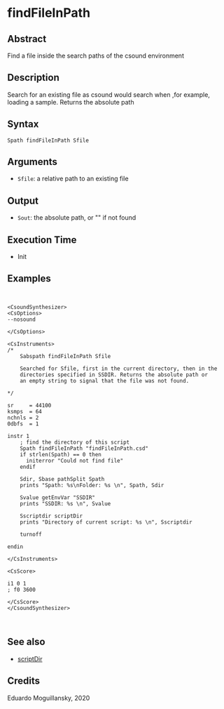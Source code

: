 # findFileInPath

## Abstract

Find a file inside the search paths of the csound environment


## Description

Search for an existing file as csound would search when ,for example,
loading a sample. Returns the absolute path

## Syntax

    Spath findFileInPath Sfile 
        
## Arguments

* `Sfile`: a relative path to an existing file

## Output

* `Sout`: the absolute path, or "" if not found

## Execution Time

* Init 

## Examples

```csound


<CsoundSynthesizer>
<CsOptions>
--nosound

</CsOptions>

<CsInstruments>
/*
    Sabspath findFileInPath Sfile

    Searched for Sfile, first in the current directory, then in the
    directories specified in SSDIR. Returns the absolute path or 
    an empty string to signal that the file was not found.

*/

sr     = 44100
ksmps  = 64
nchnls = 2
0dbfs  = 1

instr 1
    ; find the directory of this script
    Spath findFileInPath "findFileInPath.csd"
    if strlen(Spath) == 0 then
      initerror "Could not find file"
    endif
    
    Sdir, Sbase pathSplit Spath
    prints "Spath: %s\nFolder: %s \n", Spath, Sdir

    Svalue getEnvVar "SSDIR"
    prints "SSDIR: %s \n", Svalue
 
    Sscriptdir scriptDir
    prints "Directory of current script: %s \n", Sscriptdir

    turnoff

endin

</CsInstruments>

<CsScore>

i1 0 1
; f0 3600

</CsScore>
</CsoundSynthesizer>



```

## See also

* [scriptDir](scriptDir.md)

## Credits

Eduardo Moguillansky, 2020
